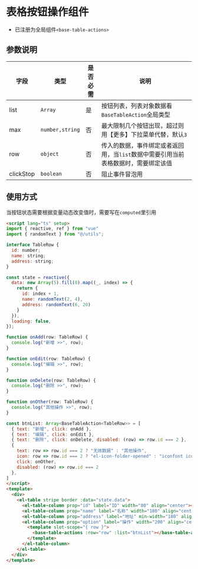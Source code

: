 # 表格按钮操作组件

- 已注册为全局组件`<base-table-actions>`

## 参数说明

| 字段 | 类型 | 是否必需 | 说明 |
| --- | --- | --- | --- |
| list | `Array` | 是 | 按钮列表，列表对象数据看`BaseTableAction`全局类型 |
| max | `number,string` | 否 | 最大限制几个按钮出现，超过则用【更多】下拉菜单代替，默认`3` |
| row | `object` | 否 | 传入的数据，事件绑定或者返回用，当`list`数据中需要引用当前表格数据时，需要绑定该值 |
| clickStop | `boolean` | 否 | 阻止事件冒泡用 |

## 使用方式

当按钮状态需要根据变量动态改变值时，需要写在`computed`里引用

```html
<script lang="ts" setup>
import { reactive, ref } from "vue"
import { randomText } from "@/utils";

interface TableRow {
  id: number;
  name: string;
  address: string;
}

const state = reactive({
  data: new Array(5).fill(0).map((_, index) => {
    return {
      id: index + 1,
      name: randomText(2, 4),
      address: randomText(6, 20)
    }
  }),
  loading: false,
});

function onAdd(row: TableRow) {
  console.log("新增 >>", row);
}

function onEdit(row: TableRow) {
  console.log("编辑 >>", row);
}

function onDelete(row: TableRow) {
  console.log("删除 >>", row);
}

function onOther(row: TableRow) {
  console.log("其他操作 >>", row);
}

const btnList: Array<BaseTableAction<TableRow>> = [
  { text: "新增", click: onAdd },
  { text: "编辑", click: onEdit },
  { text: "删除", click: onDelete, disabled: (row) => row.id === 2 },
  {
    text: row => row.id === 2 ? "无效数据" : "其他操作",
    icon: row => row.id === 2 ? "el-icon-folder-opened" : "iconfont icon-a-lujing1117",
    click: onOther,
    disabled: (row) => row.id === 2
  },
]
</script>
<template>
  <div>
    <el-table stripe border :data="state.data">
      <el-table-column prop="id" label="ID" width="80" align="center"></el-table-column>
      <el-table-column prop="name" label="名称" width="180" align="center"></el-table-column>
      <el-table-column prop="address" label="地址" min-width="180" align="center"></el-table-column>
      <el-table-column prop="option" label="操作" width="200" align="center" fixed="right">
        <template slot-scope="{ row }">
          <base-table-actions :row="row" :list="btnList"></base-table-actions>
        </template>
      </el-table-column>
    </el-table>
  </div>
</template>
```
